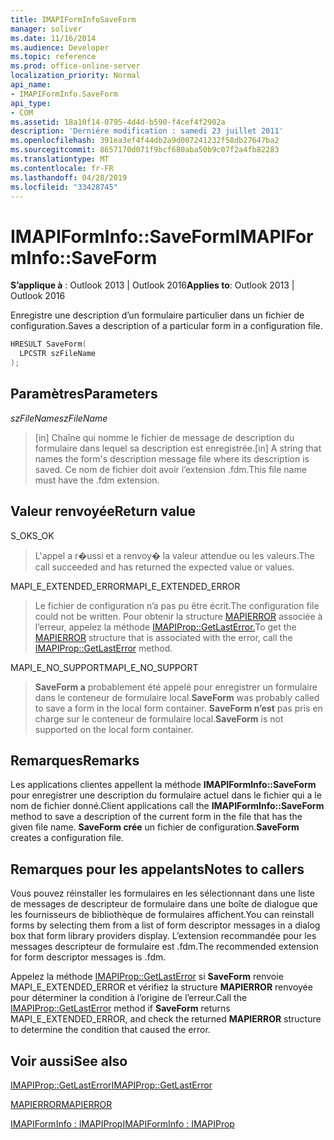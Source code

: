 ```yaml
---
title: IMAPIFormInfoSaveForm
manager: soliver
ms.date: 11/16/2014
ms.audience: Developer
ms.topic: reference
ms.prod: office-online-server
localization_priority: Normal
api_name:
- IMAPIFormInfo.SaveForm
api_type:
- COM
ms.assetid: 18a10f14-0795-4d4d-b590-f4cef4f2902a
description: 'Derniére modification : samedi 23 juillet 2011'
ms.openlocfilehash: 391ea3ef4f44db2a9d007241232f58db27647ba2
ms.sourcegitcommit: 8657170d071f9bcf680aba50b9c07f2a4fb82283
ms.translationtype: MT
ms.contentlocale: fr-FR
ms.lasthandoff: 04/28/2019
ms.locfileid: "33428745"
---
```

# <a name="imapiforminfosaveform"></a><span data-ttu-id="a0eb6-103">IMAPIFormInfo::SaveForm</span><span class="sxs-lookup"><span data-stu-id="a0eb6-103">IMAPIFormInfo::SaveForm</span></span>

  
  
<span data-ttu-id="a0eb6-104">**S’applique à** : Outlook 2013 | Outlook 2016</span><span class="sxs-lookup"><span data-stu-id="a0eb6-104">**Applies to**: Outlook 2013 | Outlook 2016</span></span> 
  
<span data-ttu-id="a0eb6-105">Enregistre une description d’un formulaire particulier dans un fichier de configuration.</span><span class="sxs-lookup"><span data-stu-id="a0eb6-105">Saves a description of a particular form in a configuration file.</span></span>
  
```cpp
HRESULT SaveForm(
  LPCSTR szFileName
);
```

## <a name="parameters"></a><span data-ttu-id="a0eb6-106">Paramètres</span><span class="sxs-lookup"><span data-stu-id="a0eb6-106">Parameters</span></span>

 <span data-ttu-id="a0eb6-107">_szFileName_</span><span class="sxs-lookup"><span data-stu-id="a0eb6-107">_szFileName_</span></span>
  
> <span data-ttu-id="a0eb6-108">[in] Chaîne qui nomme le fichier de message de description du formulaire dans lequel sa description est enregistrée.</span><span class="sxs-lookup"><span data-stu-id="a0eb6-108">[in] A string that names the form's description message file where its description is saved.</span></span> <span data-ttu-id="a0eb6-109">Ce nom de fichier doit avoir l’extension .fdm.</span><span class="sxs-lookup"><span data-stu-id="a0eb6-109">This file name must have the .fdm extension.</span></span>
    
## <a name="return-value"></a><span data-ttu-id="a0eb6-110">Valeur renvoyée</span><span class="sxs-lookup"><span data-stu-id="a0eb6-110">Return value</span></span>

<span data-ttu-id="a0eb6-111">S_OK</span><span class="sxs-lookup"><span data-stu-id="a0eb6-111">S_OK</span></span> 
  
> <span data-ttu-id="a0eb6-112">L'appel a r�ussi et a renvoy� la valeur attendue ou les valeurs.</span><span class="sxs-lookup"><span data-stu-id="a0eb6-112">The call succeeded and has returned the expected value or values.</span></span>
    
<span data-ttu-id="a0eb6-113">MAPI_E_EXTENDED_ERROR</span><span class="sxs-lookup"><span data-stu-id="a0eb6-113">MAPI_E_EXTENDED_ERROR</span></span> 
  
> <span data-ttu-id="a0eb6-114">Le fichier de configuration n’a pas pu être écrit.</span><span class="sxs-lookup"><span data-stu-id="a0eb6-114">The configuration file could not be written.</span></span> <span data-ttu-id="a0eb6-115">Pour obtenir la structure [MAPIERROR](mapierror.md) associée à l’erreur, appelez la méthode [IMAPIProp::GetLastError.](imapiprop-getlasterror.md)</span><span class="sxs-lookup"><span data-stu-id="a0eb6-115">To get the [MAPIERROR](mapierror.md) structure that is associated with the error, call the [IMAPIProp::GetLastError](imapiprop-getlasterror.md) method.</span></span> 
    
<span data-ttu-id="a0eb6-116">MAPI_E_NO_SUPPORT</span><span class="sxs-lookup"><span data-stu-id="a0eb6-116">MAPI_E_NO_SUPPORT</span></span> 
  
> <span data-ttu-id="a0eb6-117">**SaveForm a** probablement été appelé pour enregistrer un formulaire dans le conteneur de formulaire local.</span><span class="sxs-lookup"><span data-stu-id="a0eb6-117">**SaveForm** was probably called to save a form in the local form container.</span></span> <span data-ttu-id="a0eb6-118">**SaveForm n’est** pas pris en charge sur le conteneur de formulaire local.</span><span class="sxs-lookup"><span data-stu-id="a0eb6-118">**SaveForm** is not supported on the local form container.</span></span> 
    
## <a name="remarks"></a><span data-ttu-id="a0eb6-119">Remarques</span><span class="sxs-lookup"><span data-stu-id="a0eb6-119">Remarks</span></span>

<span data-ttu-id="a0eb6-120">Les applications clientes appellent la méthode **IMAPIFormInfo::SaveForm** pour enregistrer une description du formulaire actuel dans le fichier qui a le nom de fichier donné.</span><span class="sxs-lookup"><span data-stu-id="a0eb6-120">Client applications call the **IMAPIFormInfo::SaveForm** method to save a description of the current form in the file that has the given file name.</span></span> <span data-ttu-id="a0eb6-121">**SaveForm crée** un fichier de configuration.</span><span class="sxs-lookup"><span data-stu-id="a0eb6-121">**SaveForm** creates a configuration file.</span></span> 
  
## <a name="notes-to-callers"></a><span data-ttu-id="a0eb6-122">Remarques pour les appelants</span><span class="sxs-lookup"><span data-stu-id="a0eb6-122">Notes to callers</span></span>

<span data-ttu-id="a0eb6-123">Vous pouvez réinstaller les formulaires en les sélectionnant dans une liste de messages de descripteur de formulaire dans une boîte de dialogue que les fournisseurs de bibliothèque de formulaires affichent.</span><span class="sxs-lookup"><span data-stu-id="a0eb6-123">You can reinstall forms by selecting them from a list of form descriptor messages in a dialog box that form library providers display.</span></span> <span data-ttu-id="a0eb6-124">L’extension recommandée pour les messages descripteur de formulaire est .fdm.</span><span class="sxs-lookup"><span data-stu-id="a0eb6-124">The recommended extension for form descriptor messages is .fdm.</span></span>
  
<span data-ttu-id="a0eb6-125">Appelez la méthode [IMAPIProp::GetLastError](imapiprop-getlasterror.md) si **SaveForm** renvoie MAPI_E_EXTENDED_ERROR et vérifiez la structure **MAPIERROR** renvoyée pour déterminer la condition à l’origine de l’erreur.</span><span class="sxs-lookup"><span data-stu-id="a0eb6-125">Call the [IMAPIProp::GetLastError](imapiprop-getlasterror.md) method if **SaveForm** returns MAPI_E_EXTENDED_ERROR, and check the returned **MAPIERROR** structure to determine the condition that caused the error.</span></span> 
  
## <a name="see-also"></a><span data-ttu-id="a0eb6-126">Voir aussi</span><span class="sxs-lookup"><span data-stu-id="a0eb6-126">See also</span></span>



[<span data-ttu-id="a0eb6-127">IMAPIProp::GetLastError</span><span class="sxs-lookup"><span data-stu-id="a0eb6-127">IMAPIProp::GetLastError</span></span>](imapiprop-getlasterror.md)
  
[<span data-ttu-id="a0eb6-128">MAPIERROR</span><span class="sxs-lookup"><span data-stu-id="a0eb6-128">MAPIERROR</span></span>](mapierror.md)
  
[<span data-ttu-id="a0eb6-129">IMAPIFormInfo : IMAPIProp</span><span class="sxs-lookup"><span data-stu-id="a0eb6-129">IMAPIFormInfo : IMAPIProp</span></span>](imapiforminfoimapiprop.md)

